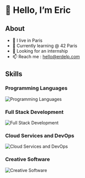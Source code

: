 # 👋 Hello, I’m Eric

## About

- 📍 I live in Paris
- 🌱 Currently learning @ 42 Paris
- 💼 Looking for an internship
- 📫 Reach me : hello@erdelp.com

## Skills 

### Programming Languages
![Programming Languages](https://skillicons.dev/icons?i=c,cpp,js,ts)

### Full Stack Development
![Full Stack Development](https://skillicons.dev/icons?i=html,css,nodejs,react)


### Cloud Services and DevOps
![Cloud Services and DevOps](https://skillicons.dev/icons?i=docker,git,bash,github)

### Creative Software
![Creative Software](https://skillicons.dev/icons?i=blender,premiere,photoshop)
